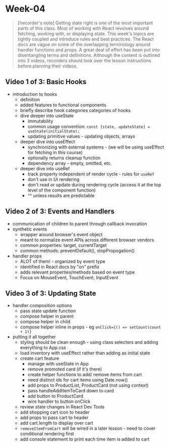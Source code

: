 # Week-04

> [!recorder's note]
> Getting state right is one of the most important parts of this class. Most of working with React revolves around fetching, working with, or displaying state. This week's topics are tightly coupled and introduce rules and best practices. The React docs are vague on some of the overlapping terminology around handler functions and props. A great deal of effort has been put into disentangling terms and definitions. Although the content is outlined into 3 videos, recorders should look over the lesson instructions before planning their videos.

## Video 1 of 3: Basic Hooks

- introduction to hooks
  - definition
  - added features to functional components
  - briefly describe hook categories categories of hooks
  - dive deeper into useState
    - immutability
    - common usage convention: `const [state, updateState] = useState(initialState);`
    - updating primitive values - updating objects, arrays
  - deeper dive into useEffect
    - synchronizing with external systems - (we will be using useEffect for fetching in this course)
    - optionally returns cleanup function
    - dependency array - empty, omitted, etc.
  - deeper dive into useRef
    - track property independent of render cycle - rules for `useRef`
    - don't use in UI rendering
    - don't read or update during rendering cycle (access it at the top level of the component function)
    - ^^ unless results are predictable

## Video 2 of 3: Events and Handlers

- communication of children to parent through callback invocation
- synthetic events
  - wrapper around browser's event object
  - meant to normalize event APIs across different browser vendors
  - common properties: target, currentTarget
  - common methods: preventDefault(), stopPropogation()
- handler props
  - ALOT of them! - organized by event type
  - identified in React docs by "on" prefix
  - adds relevant properties/methods based on event type
  - Focus on MouseEvent, TouchEvent, InputEvent

## Video 3 of 3: Updating State

- handler composition options
  - pass state update function
  - compose helper in parent
  - compose helper in child
  - compose helper inline in props - eg `onClick={() => setCount(count + 1)}`
- putting it all together
  - styling should be clean enough - using class selectors and adding everything to App.css
  - load inventory with useEffect rather than adding as initial state
  - create cart feature
    - manage with useState in App
    - remove promoted card (if it's there)
    - create helper functions to add/ remove items from cart
    - need distinct ids for cart items using Date.now()
    - add props to ProductList, ProductCard (not using context)
    - pass handleAddItemToCard down to card
    - add button to ProductCard
    - wire handler to button onClick
  - review state changes in React Dev Tools
  - add shopping cart icon to header
  - add props to pass cart to header
  - add cart.length to display over cart
  - `removeItemFromCart` will be wired in a later lesson - need to cover conditional rendering first
  - add console statement to print each time item is added to cart
